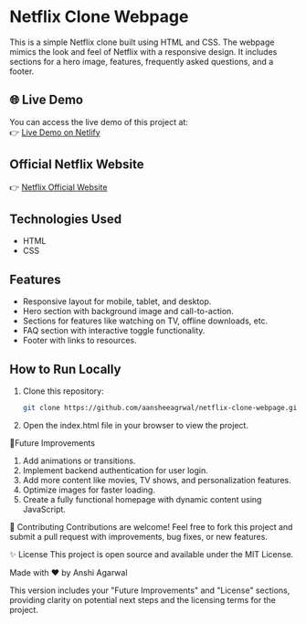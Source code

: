 # Netflix Clone Webpage

This is a simple Netflix clone built using HTML and CSS. The webpage mimics the look and feel of Netflix with a responsive design. It includes sections for a hero image, features, frequently asked questions, and a footer.

## 🌐 Live Demo
You can access the live demo of this project at:  
👉 [Live Demo on Netlify](https://genuine-streamstation-1759c5.netlify.app/)

## Official Netflix Website
👉 [Netflix Official Website](https://www.netflix.com/)

## Technologies Used
- HTML
- CSS

## Features
- Responsive layout for mobile, tablet, and desktop.
- Hero section with background image and call-to-action.
- Sections for features like watching on TV, offline downloads, etc.
- FAQ section with interactive toggle functionality.
- Footer with links to resources.

## How to Run Locally
1. Clone this repository:
   ```bash
   git clone https://github.com/aansheeagrwal/netflix-clone-webpage.git
   
2. Open the index.html file in your browser to view the project.

🔧Future Improvements
1. Add animations or transitions.
2. Implement backend authentication for user login.
3. Add more content like movies, TV shows, and personalization features.
4. Optimize images for faster loading.
5. Create a fully functional homepage with dynamic content using JavaScript.


🤝 Contributing
Contributions are welcome! Feel free to fork this project and submit a pull request with improvements, bug fixes, or new features.

✨ License
This project is open source and available under the MIT License.

Made with ❤️ by Anshi Agarwal

This version includes your "Future Improvements" and "License" sections, providing clarity on potential next steps and the licensing terms for the project.

   
